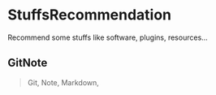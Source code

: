 # StuffsRecommendation
 Recommend some stuffs like software, plugins, resources...

## GitNote
> Git, Note, Markdown, 